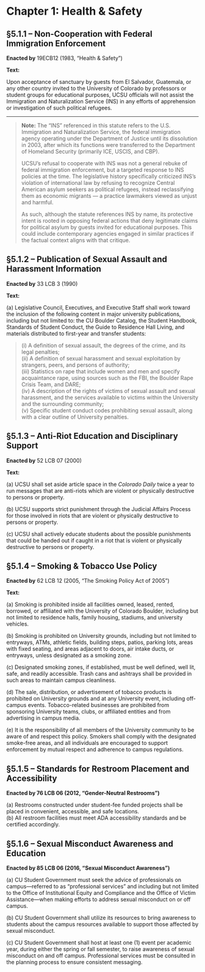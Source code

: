 # Chapter 1: Health & Safety

## §5.1.1 – Non-Cooperation with Federal Immigration Enforcement

**Enacted by** 19ECB12 (1983, “Health & Safety”)

**Text:**

Upon acceptance of sanctuary by guests from El Salvador, Guatemala, or any other country invited to the University of Colorado by professors or student groups for educational purposes, UCSU officials will not assist the Immigration and Naturalization Service (INS) in any efforts of apprehension or investigation of such political refugees.

---

> **Note:** The “INS” referenced in this statute refers to the U.S. Immigration and Naturalization Service, the federal immigration agency operating under the Department of Justice until its dissolution in 2003, after which its functions were transferred to the Department of Homeland Security (primarily ICE, USCIS, and CBP).
>
> UCSU’s refusal to cooperate with INS was not a general rebuke of federal immigration enforcement, but a targeted response to INS policies at the time. The legislative history specifically criticized INS’s violation of international law by refusing to recognize Central American asylum seekers as political refugees, instead reclassifying them as economic migrants — a practice lawmakers viewed as unjust and harmful.
>
> As such, although the statute references INS by name, its protective intent is rooted in opposing federal actions that deny legitimate claims for political asylum by guests invited for educational purposes. This could include contemporary agencies engaged in similar practices if the factual context aligns with that critique.

## §5.1.2 – Publication of Sexual Assault and Harassment Information

**Enacted by** 33 LCB 3 (1990)

**Text:**

(a) Legislative Council, Executives, and Executive Staff shall work toward the inclusion of the following content in major university publications, including but not limited to: the CU Boulder Catalog, the Student Handbook, Standards of Student Conduct, the Guide to Residence Hall Living, and materials distributed to first-year and transfer students:

> (i) A definition of sexual assault, the degrees of the crime, and its legal penalties;  
> (ii) A definition of sexual harassment and sexual exploitation by strangers, peers, and persons of authority;  
> (iii) Statistics on rape that include women and men and specify acquaintance rape, using sources such as the FBI, the Boulder Rape Crisis Team, and DARE;  
> (iv) A description of the rights of victims of sexual assault and sexual harassment, and the services available to victims within the University and the surrounding community;  
> (v) Specific student conduct codes prohibiting sexual assault, along with a clear outline of University penalties.


## §5.1.3 – Anti-Riot Education and Disciplinary Support

**Enacted by** 52 LCB 07 (2000)

**Text:**

(a) UCSU shall set aside article space in the *Colorado Daily* twice a year to run messages that are anti-riots which are violent or physically destructive to persons or property.

(b) UCSU supports strict punishment through the Judicial Affairs Process for those involved in riots that are violent or physically destructive to persons or property.

(c) UCSU shall actively educate students about the possible punishments that could be handed out if caught in a riot that is violent or physically destructive to persons or property.


## §5.1.4 – Smoking & Tobacco Use Policy

**Enacted by** 62 LCB 12 (2005, “The Smoking Policy Act of 2005”)

**Text:**

(a) Smoking is prohibited inside all facilities owned, leased, rented, borrowed, or affiliated with the University of Colorado Boulder, including but not limited to residence halls, family housing, stadiums, and university vehicles.

(b) Smoking is prohibited on University grounds, including but not limited to entryways, ATMs, athletic fields, building steps, patios, parking lots, areas with fixed seating, and areas adjacent to doors, air intake ducts, or entryways, unless designated as a smoking zone.

(c) Designated smoking zones, if established, must be well defined, well lit, safe, and readily accessible. Trash cans and ashtrays shall be provided in such areas to maintain campus cleanliness.

(d) The sale, distribution, or advertisement of tobacco products is prohibited on University grounds and at any University event, including off-campus events. Tobacco-related businesses are prohibited from sponsoring University teams, clubs, or affiliated entities and from advertising in campus media.

(e) It is the responsibility of all members of the University community to be aware of and respect this policy. Smokers shall comply with the designated smoke-free areas, and all individuals are encouraged to support enforcement by mutual respect and adherence to campus regulations.


## §5.1.5 – Standards for Restroom Placement and Accessibility  
**Enacted by 76 LCB 06 (2012, “Gender-Neutral Restrooms”)**

(a) Restrooms constructed under student-fee funded projects shall be placed in convenient, accessible, and safe locations.  
(b) All restroom facilities must meet ADA accessibility standards and be certified accordingly.


## §5.1.6 – Sexual Misconduct Awareness and Education  
**Enacted by 85 LCB 06 (2016, “Sexual Misconduct Awareness”)**

(a) CU Student Government must seek the advice of professionals on campus—referred to as “professional services” and including but not limited to the Office of Institutional Equity and Compliance and the Office of Victim Assistance—when making efforts to address sexual misconduct on or off campus.

(b) CU Student Government shall utilize its resources to bring awareness to students about the campus resources available to support those affected by sexual misconduct.

(c) CU Student Government shall host at least one (1) event per academic year, during either the spring or fall semester, to raise awareness of sexual misconduct on and off campus. Professional services must be consulted in the planning process to ensure consistent messaging.

